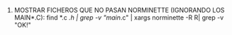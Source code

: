 1. MOSTRAR FICHEROS QUE NO PASAN NORMINETTE (IGNORANDO LOS MAIN*.C):
find *.c *.h | grep -v "main*.c" | xargs norminette -R R| grep -v "OK\!"

